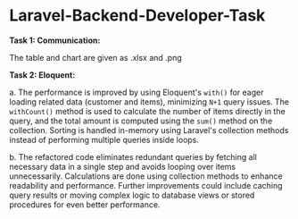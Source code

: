 # Laravel-Backend-Developer-Task

**Task 1: Communication:**

The table and chart are given as .xlsx and .png 

**Task 2: Eloquent:**

a. The performance is improved by using Eloquent's ```with()``` for eager loading related data (customer and items), minimizing ```N+1``` query issues. The ```withCount()``` method is used to calculate the number of items directly in the query, and the total amount is computed using the ```sum()``` method on the collection. Sorting is handled in-memory using Laravel's collection methods instead of performing multiple queries inside loops.

b. The refactored code eliminates redundant queries by fetching all necessary data in a single step and avoids looping over items unnecessarily. Calculations are done using collection methods to enhance readability and performance. Further improvements could include caching query results or moving complex logic to database views or stored procedures for even better performance.
